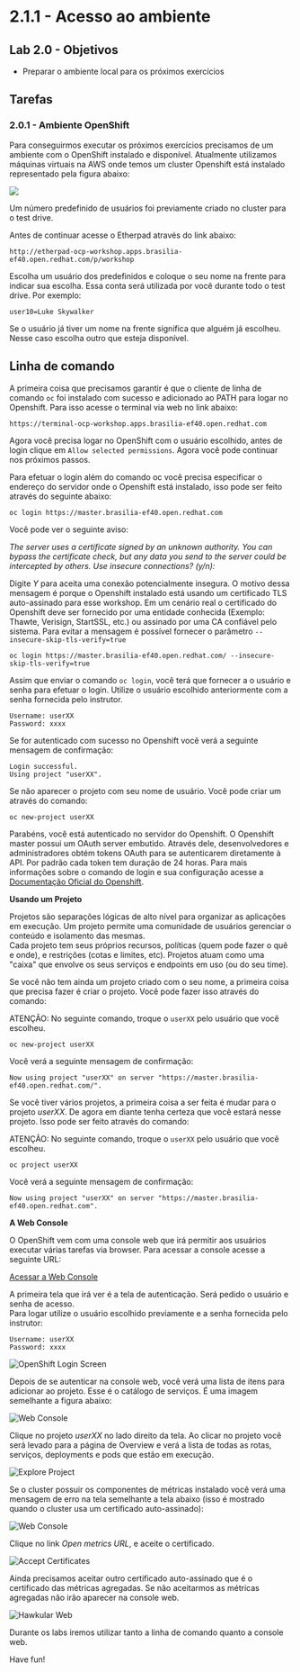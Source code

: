 # 2.1.1 - Acesso ao ambiente

## Lab 2.0 - Objetivos

* Preparar o ambiente local para os próximos exercícios

## Tarefas

### 2.0.1 - Ambiente OpenShift
Para conseguirmos executar os próximos exercícios precisamos de um ambiente com o OpenShift instalado e disponível. Atualmente utilizamos máquinas virtuais na AWS onde temos um cluster Openshift está instalado representado pela figura abaixo:

![](https://raw.githubusercontent.com/guaxinim/starter-guides/ocp-3.11/images/common-environment-ocp-architecture.png)

Um número predefinido de usuários foi previamente criado no cluster para o test drive.

Antes de continuar acesse o Etherpad através do link abaixo:

```text
http://etherpad-ocp-workshop.apps.brasilia-ef40.open.redhat.com/p/workshop
```

Escolha um usuário dos predefinidos e coloque o seu nome na frente para indicar sua escolha.
Essa conta será utilizada por você durante todo o test drive. Por exemplo:

```text
user10=Luke Skywalker
```

Se o usuário já tiver um nome na frente significa que alguém já escolheu. Nesse caso escolha outro que esteja disponível.

## Linha de comando

A primeira coisa que precisamos garantir é que o cliente de linha de comando `oc` foi instalado com sucesso e adicionado ao PATH para logar no Openshift.
Para isso acesse o terminal via web no link abaixo:

```text
https://terminal-ocp-workshop.apps.brasilia-ef40.open.redhat.com
```

Agora você precisa logar no OpenShift com o usuário escolhido, antes de login clique em `Allow selected permissions`. Agora você pode continuar nos próximos passos.

Para efetuar o login além do comando oc você precisa especificar o endereço do servidor onde o Openshift está instalado, isso pode ser feito através do seguinte abaixo:

```text
oc login https://master.brasilia-ef40.open.redhat.com
```

Você pode ver o seguinte aviso:


_The server uses a certificate signed by an unknown authority.
You can bypass the certificate check, but any data you send to the server could be intercepted by others.
Use insecure connections? (y/n):_

Digite *Y* para aceita uma conexão potencialmente insegura. O motivo dessa mensagem é porque o Openshift instalado está usando um certificado TLS auto-assinado para esse workshop. Em um cenário real o certificado do Openshift deve ser fornecido por uma entidade conhecida (Exemplo: Thawte, Verisign, StartSSL, etc.) ou assinado por uma CA confiável pelo sistema.
Para evitar a mensagem é possível fornecer o parâmetro `--insecure-skip-tls-verify=true`

```text
oc login https://master.brasilia-ef40.open.redhat.com/ --insecure-skip-tls-verify=true
```

Assim que enviar o comando `oc login`, você terá que fornecer a o usuário e senha para efetuar o login.
Utilize o usuário escolhido anteriormente com a senha fornecida pelo instrutor.

```text
Username: userXX
Password: xxxx
```

Se for autenticado com sucesso no Openshift você verá a seguinte mensagem de confirmação:

```text
Login successful.
Using project "userXX".
```

Se não aparecer o projeto com seu nome de usuário. Você pode criar um através do comando:

```text
oc new-project userXX
```

Parabéns, você está autenticado no servidor do Openshift. O Openshift master possui um OAuth server embutido. Através dele, desenvolvedores e administradores obtém tokens OAuth para se autenticarem diretamente à API. Por padrão cada token tem duração de 24 horas. Para mais informações sobre o comando de login e sua configuração acesse a [Documentação Oficial do Openshift](https://docs.openshift.com/container-platform/latest/cli_reference/get_started_cli.html#basic-setup-and-login).

**Usando um Projeto**

Projetos são separações lógicas de alto nível para organizar as aplicações em execução. Um projeto permite uma comunidade de usuários gerenciar o conteúdo e isolamento das mesmas.   
Cada projeto tem seus próprios recursos, políticas (quem pode fazer o quê e onde), e restrições (cotas e limites, etc). Projetos atuam como uma "caixa" que envolve os seus serviços e endpoints em uso (ou do seu time).

Se você não tem ainda um projeto criado com o seu nome, a primeira coisa que precisa fazer é criar o projeto. 
Você pode fazer isso através do comando:

ATENÇÃO: No seguinte comando, troque o `userXX` pelo usuário que você escolheu.

```text
oc new-project userXX
```

Você verá a seguinte mensagem de confirmação:

```text
Now using project "userXX" on server "https://master.brasilia-ef40.open.redhat.com/".
```

Se você tiver vários projetos, a primeira coisa a ser feita é mudar para o projeto *userXX*. 
De agora em diante tenha certeza que você estará nesse projeto.
Isso pode ser feito através do comando:

ATENÇÃO: No seguinte comando, troque o `userXX` pelo usuário que você escolheu.

```text
oc project userXX
```

Você verá a seguinte mensagem de confirmação:

```text
Now using project "userXX" on server "https://master.brasilia-ef40.open.redhat.com".
```

**A Web Console**

O OpenShift vem com uma console web que irá permitir aos usuários executar várias tarefas via browser. Para acessar a console acesse a seguinte URL:

[Acessar a Web Console](https://master.brasilia-ef40.open.redhat.com)

A primeira tela que irá ver é a tela de autenticação. Será pedido o usuário e senha de acesso.   
Para logar utilize o usuário escolhido previamente e a senha fornecida pelo instrutor:

```text
Username: userXX
Password: xxxx
```

![OpenShift Login Screen](https://raw.githubusercontent.com/guaxinim/starter-guides/ocp-3.11/images/ocp-login.png)

Depois de se autenticar na console web, você verá uma lista de itens para adicionar ao projeto. Esse é o catálogo de serviços. É uma imagem semelhante a figura abaixo:

![Web Console](https://raw.githubusercontent.com/guaxinim/starter-guides/ocp-3.11/images/explore-webconsole1sc.png)

Clique no projeto *userXX* no lado direito da tela. Ao clicar no projeto você será levado para a página de Overview e verá a lista de todas as rotas, serviços, deployments e pods que estão em execução.

![Explore Project](https://raw.githubusercontent.com/guaxinim/starter-guides/ocp-3.11/images/explore-webconsole2.png)

Se o cluster possuir os componentes de métricas instalado você verá uma mensagem de erro na tela semelhante a tela abaixo (isso é mostrado quando o cluster usa um certificado auto-assinado):

![Web Console](https://raw.githubusercontent.com/guaxinim/starter-guides/ocp-3.11/images/explore-webconsole2-error.png)

Clique no link *Open metrics URL*, e aceite o certificado.

![Accept Certificates](https://raw.githubusercontent.com/guaxinim/starter-guides/ocp-3.11/images/explore-acceptcertificate.png)

Ainda precisamos aceitar outro certificado auto-assinado que é o certificado das métricas agregadas. Se não aceitarmos as métricas agregadas não irão aparecer na console web.

![Hawkular Web](https://raw.githubusercontent.com/guaxinim/starter-guides/ocp-3.11/images/explore-hawkular.png)

Durante os labs iremos utilizar tanto a linha de comando quanto a console web.

Have fun!

